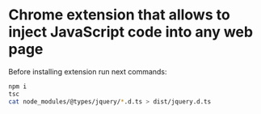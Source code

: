# Chrome extension that allows to inject JavaScript code into any web page


Before installing extension run next commands:
```bash
npm i
tsc
cat node_modules/@types/jquery/*.d.ts > dist/jquery.d.ts
```
